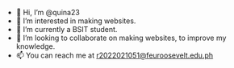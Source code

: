 - 👋 Hi, I’m @quina23
- 👀 I’m interested in making websites.
- 🌱 I’m currently a BSIT student.
- 💞️ I’m looking to collaborate on making websites, to improve my knowledge.
- 📫 You can reach me at r2022021051@feuroosevelt.edu.ph
